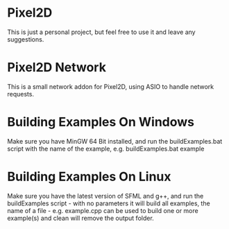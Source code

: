 # Pixel2D
This is just a personal project, but feel free to use it and leave any suggestions.

# Pixel2D Network
This is a small network addon for Pixel2D, using ASIO to handle network requests.

# Building Examples On Windows
Make sure you have MinGW 64 Bit installed, and run the buildExamples.bat script with the name of the example, e.g. buildExamples.bat example

# Building Examples On Linux
Make sure you have the latest version of SFML and g++, and run the buildExamples script - with no parameters it will build all examples, the name of a file - e.g. example.cpp can be used to build one or more example(s) and clean will remove the output folder.
